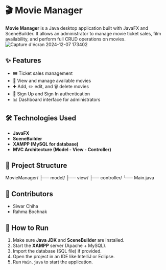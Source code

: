 # 🎬 Movie Manager

**Movie Manager** is a Java desktop application built with JavaFX and SceneBuilder. It allows an administrator to manage movie ticket sales, film availability, and perform full CRUD operations on movies.
![Capture d'écran 2024-12-07 173402](https://github.com/user-attachments/assets/14d08889-5914-49e7-a441-0f1378424dbe)


## ✨ Features

- 🎟️ Ticket sales management  
- 🎥 View and manage available movies  
- ➕ Add, ✏️ edit, and 🗑️ delete movies  
- 🔐 Sign Up and Sign In authentication  
- 📊 Dashboard interface for administrators  

## 🛠 Technologies Used

- **JavaFX**
- **SceneBuilder**
- **XAMPP (MySQL for database)**
- **MVC Architecture (Model - View - Controller)**

## 📁 Project Structure

MovieManager/
├── model/
├── view/
├── controller/
└── Main.java


## 👥 Contributors

- Siwar Chiha  
- Rahma Bochnak

## 🚀 How to Run

1. Make sure **Java JDK** and **SceneBuilder** are installed.
2. Start the **XAMPP** server (Apache + MySQL).
3. Import the database (SQL file) if provided.
4. Open the project in an IDE like IntelliJ or Eclipse.
5. Run `Main.java` to start the application.






